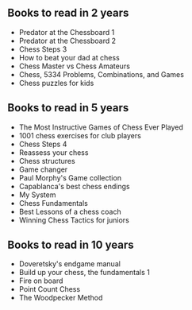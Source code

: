 ## Books to read in 2 years
* Predator at the Chessboard 1
* Predator at the Chessboard 2
* Chess Steps 3
* How to beat your dad at chess
* Chess Master vs Chess Amateurs
* Chess, 5334 Problems, Combinations, and Games
* Chess puzzles for kids

## Books to read in 5 years
* The Most Instructive Games of Chess Ever Played
* 1001 chess exercises for club players
* Chess Steps 4
* Reassess your chess
* Chess structures
* Game changer
* Paul Morphy's Game collection
* Capablanca's best chess endings
* My System
* Chess Fundamentals
* Best Lessons of a chess coach
* Winning Chess Tactics for juniors

## Books to read in 10 years
* Doveretsky's endgame manual
* Build up your chess, the fundamentals 1
* Fire on board
* Point Count Chess
* The Woodpecker Method



